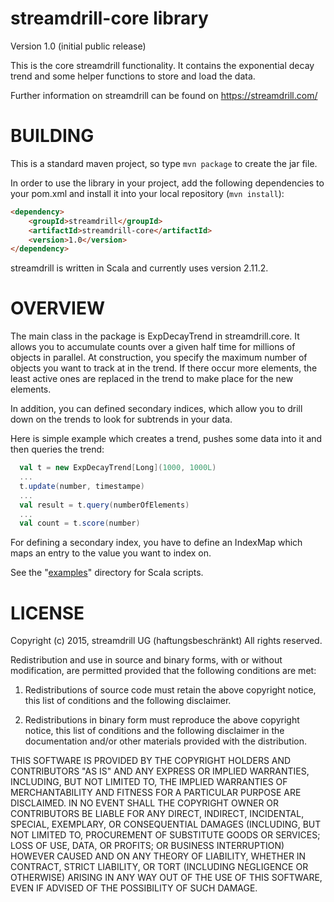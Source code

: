 # streamdrill-core library

Version 1.0 (initial public release)

This is the core streamdrill functionality. It contains the exponential decay
trend and some helper functions to store and load the data.

Further information on streamdrill can be found on https://streamdrill.com/

BUILDING
========

This is a standard maven project, so type ```mvn package``` to create the jar file.

In order to use the library in your project, add the following dependencies to
your pom.xml and install it into your local repository (```mvn install```):

```HTML
<dependency>
    <groupId>streamdrill</groupId>
    <artifactId>streamdrill-core</artifactId>
    <version>1.0</version>
</dependency>
```

streamdrill is written in Scala and currently uses version 2.11.2.

OVERVIEW
========

The main class in the package is ExpDecayTrend in streamdrill.core. It allows you
to accumulate counts over a given half time for millions of objects in parallel.
At construction, you specify the maximum number of objects you want to track at
in the trend. If there occur more elements, the least active ones are replaced in
the trend to make place for the new elements.

In addition, you can defined secondary indices, which allow you to drill down on the
trends to look for subtrends in your data.

Here is simple example which creates a trend, pushes some data into it and then
queries the trend:
```Scala
  val t = new ExpDecayTrend[Long](1000, 1000L)
  ...
  t.update(number, timestampe)
  ...
  val result = t.query(numberOfElements)
  ...
  val count = t.score(number)
```

For defining a secondary index, you have to define an IndexMap which maps an
entry to the value you want to index on.

See the "[examples](https://github.com/streamdrill/streamdrill-core/tree/master/examples)" directory for Scala scripts.

LICENSE
=======

Copyright (c) 2015, streamdrill UG (haftungsbeschränkt)
All rights reserved.

Redistribution and use in source and binary forms, with or without
modification, are permitted provided that the following conditions are met:

1. Redistributions of source code must retain the above copyright notice, this
   list of conditions and the following disclaimer.

2. Redistributions in binary form must reproduce the above copyright notice,
   this list of conditions and the following disclaimer in the documentation
   and/or other materials provided with the distribution.

THIS SOFTWARE IS PROVIDED BY THE COPYRIGHT HOLDERS AND CONTRIBUTORS "AS IS" AND
ANY EXPRESS OR IMPLIED WARRANTIES, INCLUDING, BUT NOT LIMITED TO, THE IMPLIED
WARRANTIES OF MERCHANTABILITY AND FITNESS FOR A PARTICULAR PURPOSE ARE
DISCLAIMED. IN NO EVENT SHALL THE COPYRIGHT OWNER OR CONTRIBUTORS BE LIABLE FOR
ANY DIRECT, INDIRECT, INCIDENTAL, SPECIAL, EXEMPLARY, OR CONSEQUENTIAL DAMAGES
(INCLUDING, BUT NOT LIMITED TO, PROCUREMENT OF SUBSTITUTE GOODS OR SERVICES;
LOSS OF USE, DATA, OR PROFITS; OR BUSINESS INTERRUPTION) HOWEVER CAUSED AND
ON ANY THEORY OF LIABILITY, WHETHER IN CONTRACT, STRICT LIABILITY, OR TORT
(INCLUDING NEGLIGENCE OR OTHERWISE) ARISING IN ANY WAY OUT OF THE USE OF THIS
SOFTWARE, EVEN IF ADVISED OF THE POSSIBILITY OF SUCH DAMAGE.
